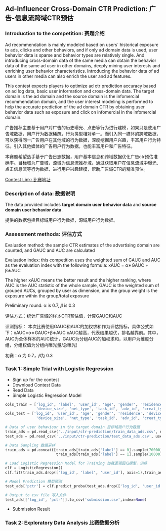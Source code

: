 ## Ad-Influencer Cross-Domain CTR Prediction: 广告-信息流跨域CTR预估
### Introduction to the competition: 赛题介绍
Ad recommendation is mainly modeled based on users' historical exposure to ads, clicks and other behaviors, and if only ad domain data is used, user behavior data is sparse and behavior types are relatively single. And introducing cross-domain data of the same media can obtain the behavior data of the same ad user in other domains, deeply mining user interests and enriching user behavior characteristics. Introducing the behavior data of ad users in other media can also enrich the user and ad features.

This contest expects players to optimize ad ctr prediction accuracy based on ad log data, basic user information and cross-domain data. The target domain is the ad domain and the source domain is the infomercial recommendation domain, and the user interest modeling is performed to help the accurate prediction of the ad domain CTR by obtaining user behavior data such as exposure and click on infomercial in the infomercial domain.

广告推荐主要基于用户对广告的历史曝光、点击等行为进行建模，如果只是使用广告域数据，用户行为数据稀疏，行为类型相对单一。而引入同一媒体的跨域数据，可以获得同一广告用户在其他域的行为数据，深度挖掘用户兴趣，丰富用户行为特征。引入其他媒体的广告用户行为数据，也能丰富用户和广告特征。

本赛题希望选手基于广告日志数据，用户基本信息和跨域数据优化广告ctr预估准确率。目标域为广告域，源域为信息流推荐域，通过获取用户在信息流域中曝光、点击信息流等行为数据，进行用户兴趣建模，帮助广告域CTR的精准预估。

[Contest Link: 比赛地址](https://developer.huawei.com/consumer/cn/activity/starAI2022/algo/competition.html#/preliminary/info/006/rank)

### Description of data: 数据说明
The data provided includes **target domain user behavior data** and **source domain user behavior data**.

提供的数据包括目标域用户行为数据，源域用户行为数据。


### Assessment methods: 评估方式
Evaluation method: the sample CTR estimates of the advertising domain are counted, and GAUC and AUC are calculated

Evaluation index: this competition uses the weighted sum of GAUC and AUC as the evaluation index with the following formula: xAUC = α∗GAUC + β∗AUC

The higher xAUC means the better result and the higher ranking, where AUC is the AUC statistic of the whole sample, GAUC is the weighted sum of grouped AUCs, grouped by user as dimension, and the group weight is the exposure within the group/total exposure

Preliminary round: α is 0.7, 𝛽 is 0.3

评估方式：统计广告域的样本CTR预估值，计算GAUC和AUC

评测指标： 本次比赛使用GAUC和AUC的加权求和作为评估指标，具体公式如下：xAUC=α∗GAUC+β∗AUC
xAUC越高，代表结果越优，排名越靠前。其中，AUC为全体样本的AUC统计，GAUC为分组AUC的加权求和，以用户为维度分组，分组权值为分组内曝光量/总曝光)

初赛：α 为 0.7，𝛽为 0.3

### Task 1: Simple Trial with Logistic Regression
- Sign up for the contest
- Download Contest Data
- Read Data
- Simple Logistic Regression Model
```python
cols_train = ['log_id', 'label', 'user_id', 'age', 'gender', 'residence', 'device_name',
              'device_size', 'net_type', 'task_id', 'adv_id', 'creat_type_cd']
cols_test = ['log_id', 'user_id', 'age', 'gender', 'residence', 'device_name',
              'device_size', 'net_type', 'task_id', 'adv_id', 'creat_type_cd']

# Data of user behaviour in the target domain 目标域用户行为数据
train_ads = pd.read_csv('../input/ctr-prediction/train_data_ads.csv', usecols = cols_train)
test_ads = pd.read_csv('../input/ctr-prediction/test_data_ads.csv', usecols = cols_test)

# Data Sampling 数据采样
train_ads = pd.concat([train_ads[train_ads['label'] == 0].sample(70000),
                       train_ads[train_ads['label'] == 1].sample(10000)])

# Load Logistic Regression Model for Training 加载逻辑回归模型，训练
clf = LogisticRegression()
clf.fit(train_ads.drop(['log_id', 'label', 'user_id'], axis=1),train_ads['label'])

# Model Prediction 模型预测
test_ads['pctr'] = clf.predict_proba(test_ads.drop(['log_id', 'user_id'], axis=1),)[:, 1]

# Output to csv file 写入文件
test_ads[['log_id', 'pctr']].to_csv('submission.csv',index=None)
```
- Submission Result

### Task 2: Exploratory Data Analysis 比赛数据分析



